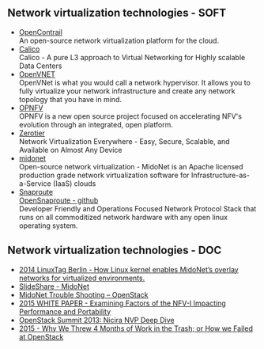 

## Network virtualization technologies - SOFT

- [OpenContrail](http://www.opencontrail.org/)  
An open-source network virtualization platform for the cloud.
- [Calico](https://www.projectcalico.org/)  
Calico - A pure L3 approach to Virtual Networking for Highly scalable Data Centers
- [OpenVNET](http://axsh.jp/openvnet/)    
OpenVNet is what you would call a network hypervisor. It allows you to fully virtualize your network infrastructure and create any network topology that you have in mind.
- [OPNFV](https://www.opnfv.org/)  
OPNFV is a new open source project focused on accelerating NFV's evolution through an integrated, open platform.
- [Zerotier](https://www.zerotier.com/)  
Network Virtualization Everywhere - Easy, Secure, Scalable, and Available on Almost Any Device
- [midonet](https://www.midonet.org/)  
Open-source network virtualization - MidoNet is an Apache licensed production grade network virtualization software for Infrastructure-as-a-Service (IaaS) clouds
- [Snaproute](http://www.snaproute.com/)  
[OpenSnaproute - github](https://github.com/OpenSnaproute)  
Developer Friendly and Operations Focused Network Protocol Stack that runs on all commoditized network hardware with any open linux operating system.


## Network virtualization technologies - DOC

- [2014 LinuxTag Berlin - How Linux kernel enables MidoNet’s overlay networks for virtualized environments.](http://www.linuxtag.org/2014/fileadmin/docs/slides/Giuseppe_de_Candia_-_How_Linux_kernel_enables_overlay_networks_for_virtualized_environments.e2424.pdf)
- [SlideShare - MidoNet](http://www.slideshare.net/search/slideshow?searchfrom=header&q=midonet)
- [MidoNet Trouble Shooting – OpenStack](http://www.slideshare.net/VirtualTech-JP/midonet-trouble-shooting)
- [2015 WHITE PAPER - Examining Factors of the NFV-I Impacting Performance and Portability](http://www.ixiacom.com/sites/default/files/resources/whitepaper/915-0953-01-examining-factors-of-the-nfv-i-impacting-performance-and-portability-ltr.pdf)
- [OpenStack Summit 2013: Nicira NVP Deep Dive](http://blog.scottlowe.org/2013/04/15/openstack-summit-2013-nicira-nvp-deep-dive/)
- [2015 - Why We Threw 4 Months of Work in the Trash; or How we Failed at OpenStack](https://www.packet.net/blog/how-we-failed-at-openstack/)
